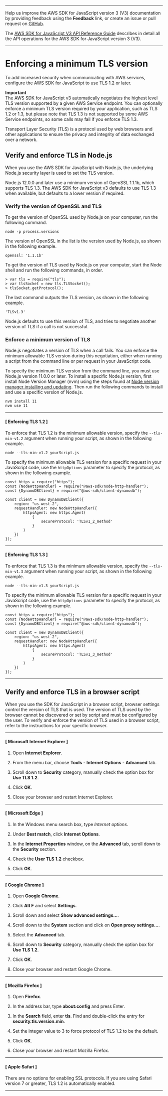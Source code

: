 --------

Help us improve the AWS SDK for JavaScript version 3 \(V3\) documentation by providing feedback using the **Feedback** link, or create an issue or pull request on [GitHub](https://github.com/awsdocs/aws-sdk-for-javascript-v3)\.

 The [AWS SDK for JavaScript V3 API Reference Guide](https://docs.aws.amazon.com/AWSJavaScriptSDK/v3/latest/index.html) describes in detail all the API operations for the AWS SDK for JavaScript version 3 \(V3\)\.

--------

# Enforcing a minimum TLS version<a name="enforcing-tls"></a>

To add increased security when communicating with AWS services, configure the AWS SDK for JavaScript to use TLS 1\.2 or later\. 

**Important**  
The AWS SDK for JavaScript v3 automatically negotiates the highest level TLS version supported by a given AWS Service endpoint\. You can optionally enforce a minimum TLS version required by your application, such as TLS 1\.2 or 1\.3, but please note that TLS 1\.3 is not supported by some AWS Service endpoints, so some calls may fail if you enforce TLS 1\.3\.

Transport Layer Security \(TLS\) is a protocol used by web browsers and other applications to ensure the privacy and integrity of data exchanged over a network\.

## Verify and enforce TLS in Node\.js<a name="node-verify-enforce-tls"></a>

When you use the AWS SDK for JavaScript with Node\.js, the underlying Node\.js security layer is used to set the TLS version\.

Node\.js 12\.0\.0 and later use a minimum version of OpenSSL 1\.1\.1b, which supports TLS 1\.3\. The AWS SDK for JavaScript v3 defaults to use TLS 1\.3 when available, but defaults to a lower version if required\.

### Verify the version of OpenSSL and TLS<a name="verify-tls-version"></a>

To get the version of OpenSSL used by Node\.js on your computer, run the following command\.

```
node -p process.versions
```

The version of OpenSSL in the list is the version used by Node\.js, as shown in the following example\.

```
openssl: '1.1.1b'
```

To get the version of TLS used by Node\.js on your computer, start the Node shell and run the following commands, in order\.

```
> var tls = require("tls");
> var tlsSocket = new tls.TLSSocket();
> tlsSocket.getProtocol();
```

The last command outputs the TLS version, as shown in the following example\.

```
'TLSv1.3'
```

Node\.js defaults to use this version of TLS, and tries to negotiate another version of TLS if a call is not successful\.

### Enforce a minimum version of TLS<a name="enforce-tls-version"></a>

Node\.js negotiates a version of TLS when a call fails\. You can enforce the minimum allowable TLS version during this negotiation, either when running a script from the command line or per request in your JavaScript code\. 

To specify the minimum TLS version from the command line, you must use Node\.js version 11\.0\.0 or later\. To install a specific Node\.js version, first install Node Version Manager \(nvm\) using the steps found at [Node version manager installing and updating](https://github.com/nvm-sh/nvm#installing-and-updating)\. Then run the following commands to install and use a specific version of Node\.js\. 

```
nvm install 11
nvm use 11
```

------
#### [ Enforcing TLS 1\.2 ]

To enforce that TLS 1\.2 is the minimum allowable version, specify the `--tls-min-v1.2` argument when running your script, as shown in the following example\.

```
node --tls-min-v1.2 yourScript.js
```

To specify the minimum allowable TLS version for a specific request in your JavaScript code, use the `httpOptions` parameter to specify the protocol, as shown in the following example\.

```
const https = require("https");
const {NodeHttpHandler} = require("@aws-sdk/node-http-handler");
const {DynamoDBClient} = require("@aws-sdk/client-dynamodb");

const client = new DynamoDBClient({
    region: "us-west-2",
    requestHandler: new NodeHttpHandler({
        httpsAgent: new https.Agent(
            {
                secureProtocol: 'TLSv1_2_method'
            }
        )
    })
});
```

------
#### [ Enforcing TLS 1\.3 ]

To enforce that TLS 1\.3 is the minimum allowable version, specify the `--tls-min-v1.3` argument when running your script, as shown in the following example\.

```
node --tls-min-v1.3 yourScript.js
```

To specify the minimum allowable TLS version for a specific request in your JavaScript code, use the `httpOptions` parameter to specify the protocol, as shown in the following example\.

```
const https = require("https");
const {NodeHttpHandler} = require("@aws-sdk/node-http-handler");
const {DynamoDBClient} = require("@aws-sdk/client-dynamodb");

const client = new DynamoDBClient({
    region: "us-west-2",
    requestHandler: new NodeHttpHandler({
        httpsAgent: new https.Agent(
            {
                secureProtocol: 'TLSv1_3_method'
            }
        )
    })
});
```

------

## Verify and enforce TLS in a browser script<a name="browser-verify-enforce-tls"></a>

When you use the SDK for JavaScript in a browser script, browser settings control the version of TLS that is used\. The version of TLS used by the browser cannot be discovered or set by script and must be configured by the user\. To verify and enforce the version of TLS used in a browser script, refer to the instructions for your specific browser\.

------
#### [ Microsoft Internet Explorer ]

1. Open **Internet Explorer**\.

1. From the menu bar, choose **Tools** \- **Internet Options** \- **Advanced** tab\.

1. Scroll down to **Security** category, manually check the option box for **Use TLS 1\.2**\.

1. Click **OK**\.

1. Close your browser and restart Internet Explorer\.

------
#### [ Microsoft Edge ]

1. In the Windows menu search box, type *Internet options*\.

1. Under **Best match**, click **Internet Options**\.

1. In the **Internet Properties** window, on the **Advanced** tab, scroll down to the **Security** section\.

1. Check the **User TLS 1\.2** checkbox\.

1. Click **OK**\.

------
#### [ Google Chrome ]

1. Open **Google Chrome**\.

1. Click **Alt F** and select **Settings**\.

1. Scroll down and select **Show advanced settings\.\.\.**\.

1. Scroll down to the **System** section and click on **Open proxy settings\.\.\.**\.

1. Select the **Advanced** tab\.

1. Scroll down to **Security** category, manually check the option box for **Use TLS 1\.2**\.

1. Click **OK**\.

1. Close your browser and restart Google Chrome\.

------
#### [ Mozilla Firefox ]

1. Open **Firefox**\.

1. In the address bar, type **about:config** and press Enter\.

1. In the **Search** field, enter **tls**\. Find and double\-click the entry for **security\.tls\.version\.min**\.

1. Set the integer value to 3 to force protocol of TLS 1\.2 to be the default\.

1. Click **OK**\.

1. Close your browser and restart Mozilla Firefox\.

------
#### [ Apple Safari ]

There are no options for enabling SSL protocols\. If you are using Safari version 7 or greater, TLS 1\.2 is automatically enabled\.

------